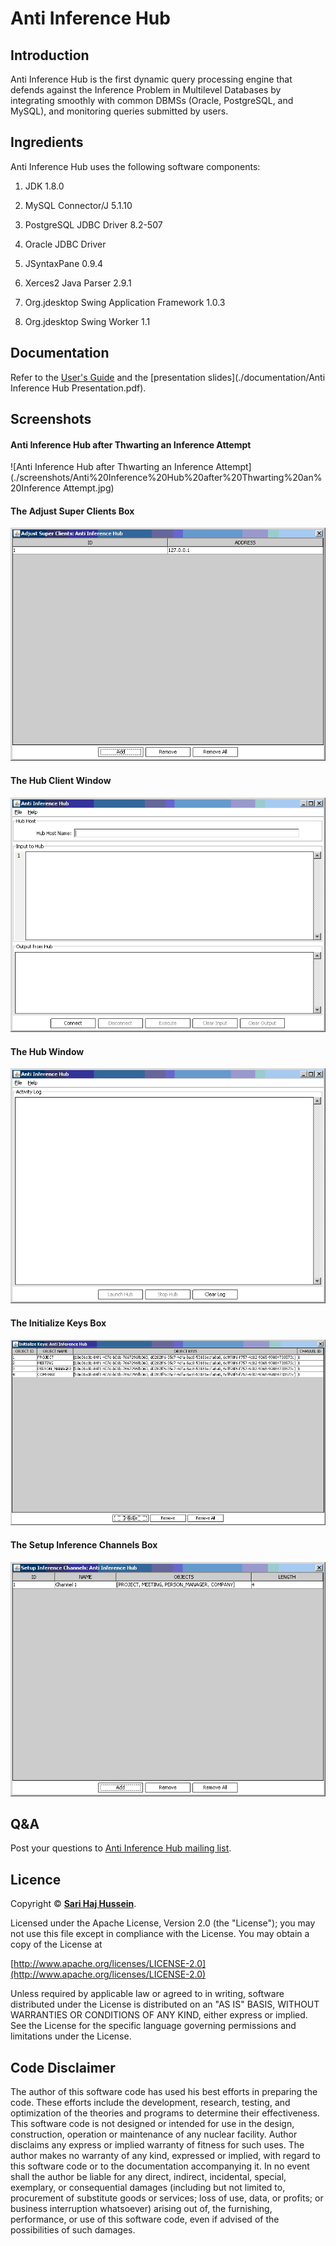 # Anti Inference Hub

## Introduction

Anti Inference Hub is the first dynamic query processing engine that defends against the Inference Problem in Multilevel Databases by integrating smoothly with common DBMSs (Oracle, PostgreSQL, and MySQL), and monitoring queries submitted by users.

## Ingredients
Anti Inference Hub uses the following software components:

1. JDK 1.8.0

2. MySQL Connector/J 5.1.10

3. PostgreSQL JDBC Driver 8.2-507

4. Oracle JDBC Driver

5. JSyntaxPane 0.9.4

6. Xerces2 Java Parser 2.9.1

7. Org.jdesktop Swing Application Framework 1.0.3

8. Org.jdesktop Swing Worker 1.1

## Documentation

Refer to the [User's Guide](./documentation/users-guide-0.1.pdf) and the [presentation slides](./documentation/Anti Inference Hub Presentation.pdf).

## Screenshots

#### Anti Inference Hub after Thwarting an Inference Attempt
![Anti Inference Hub after Thwarting an Inference Attempt](./screenshots/Anti%20Inference%20Hub%20after%20Thwarting%20an%20Inference Attempt.jpg)

#### The Adjust Super Clients Box
![The Adjust Super Clients Box](./screenshots/The%20Adjust%20Super%20Clients%20Box.jpg)

#### The Hub Client Window
![The Hub Client Window](./screenshots/The%20Hub%20Client%20Window.jpg)

#### The Hub Window
![The Hub Window](./screenshots/The%20Hub%20Window.jpg)

#### The Initialize Keys Box
![The Initialize Keys Box](./screenshots/The%20Initialize%20Keys%20Box.jpg)

#### The Setup Inference Channels Box
![The Setup Inference Channels Box](./screenshots/The%20Setup%20Inference%20Channels%20Box.jpg)

## Q&A

Post your questions to [Anti Inference Hub mailing list](https://lists.sourceforge.net/lists/listinfo/aih-list).

## Licence

Copyright &copy; **[Sari Haj Hussein](http://sarihh.info)**.

Licensed under the Apache License, Version 2.0 (the "License");
you may not use this file except in compliance with the License.
You may obtain a copy of the License at

[http://www.apache.org/licenses/LICENSE-2.0](http://www.apache.org/licenses/LICENSE-2.0)

Unless required by applicable law or agreed to in writing, software
distributed under the License is distributed on an "AS IS" BASIS,
WITHOUT WARRANTIES OR CONDITIONS OF ANY KIND, either express or implied.
See the License for the specific language governing permissions and
limitations under the License.

## Code Disclaimer

The author of this software code has used his best efforts in preparing the code. These efforts include the development, research, testing, and optimization of the theories and programs to determine their effectiveness. This software code is not designed or intended for use in the design, construction, operation or maintenance of any nuclear facility. Author disclaims any express or implied warranty of fitness for such uses. The author makes no warranty of any kind, expressed or implied, with regard to this software code or to the documentation accompanying it. In no event shall the author be liable for any direct, indirect, incidental, special, exemplary, or consequential damages (including but not limited to, procurement of substitute goods or services; loss of use, data, or profits; or business interruption whatsoever) arising out of, the furnishing, performance, or use of this software code, even if advised of the possibilities of such damages.